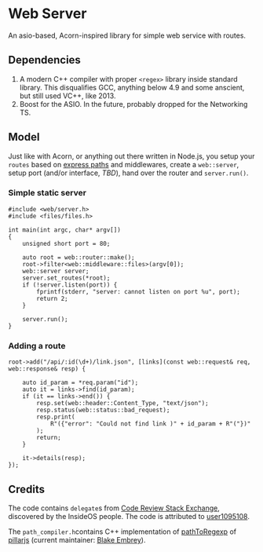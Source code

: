 # Web Server

An asio-based, Acorn-inspired library for simple web service with routes.

## Dependencies

1. A modern C++ compiler with proper `<regex>` library inside standard library. This disqualifies GCC, anything below 4.9 and some anscient, but still used VC++, like 2013.
2. Boost for the ASIO. In the future, probably dropped for the Networking TS.

## Model

Just like with Acorn, or anything out there written in Node.js, you setup your `routes` based on [express paths](https://github.com/pillarjs/path-to-regexp/blob/master/Readme.md) and middlewares, create a `web::server`, setup port (and/or interface, _TBD_), hand over the router and `server.run()`.

### Simple static server

    #include <web/server.h>
    #include <files/files.h>

	int main(int argc, char* argv[])
	{
        unsigned short port = 80;

        auto root = web::router::make();
        root->filter<web::middleware::files>(argv[0]);
        web::server server;
        server.set_routes(*root);
        if (!server.listen(port)) {
            fprintf(stderr, "server: cannot listen on port %u", port);
            return 2;
        }

        server.run();
	}

### Adding a route

    root->add("/api/:id(\d+)/link.json", [links](const web::request& req, web::response& resp) {

        auto id_param = *req.param("id");
        auto it = links->find(id_param);
        if (it == links->end()) {
            resp.set(web::header::Content_Type, "text/json");
            resp.status(web::status::bad_request);
            resp.print(
                R"({"error": "Could not find link )" + id_param + R"("})"
            );
            return;
        }

        it->details(resp);
    });
## Credits

The code contains `delegate`s from [Code Review Stack Exchange](http://codereview.stackexchange.com/questions/14730/impossibly-fast-delegate-in-c11), discovered by the InsideOS people. The code is attributed to [user1095108](http://codereview.stackexchange.com/users/15768/user1095108).

The `path_compiler.h`contains C++ implementation of [pathToRegexp](https://github.com/pillarjs/path-to-regexp/blob/master/index.js) of [pillarjs](https://pillarjs.github.io/) (current maintainer: [Blake Embrey](https://github.com/blakeembrey)).
